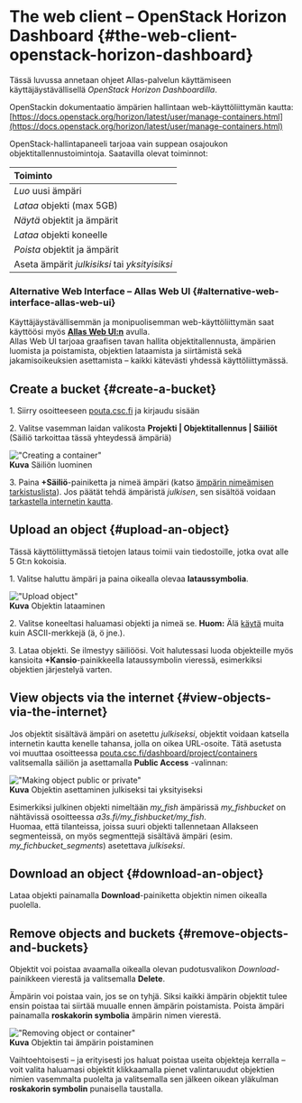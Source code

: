 # The web client – OpenStack Horizon Dashboard {#the-web-client-openstack-horizon-dashboard}

Tässä luvussa annetaan ohjeet Allas-palvelun käyttämiseen käyttäjäystävällisellä _OpenStack Horizon Dashboardilla_. 

OpenStackin dokumentaatio ämpärien hallintaan web-käyttöliittymän kautta: [https://docs.openstack.org/horizon/latest/user/manage-containers.html](https://docs.openstack.org/horizon/latest/user/manage-containers.html)

OpenStack-hallintapaneeli tarjoaa vain suppean osajoukon objektitallennustoimintoja. Saatavilla olevat toiminnot:

| Toiminto |
| :--- |
| _Luo_ uusi ämpäri |
| _Lataa_ objekti (max 5GB) |
| _Näytä_ objektit ja ämpärit |
| _Lataa_ objekti koneelle |
| _Poista_ objektit ja ämpärit |
| Aseta ämpärit _julkisiksi_ tai _yksityisiksi_ |


### **Alternative Web Interface – Allas Web UI** {#alternative-web-interface-allas-web-ui}
Käyttäjäystävällisemmän ja monipuolisemman web-käyttöliittymän saat käyttöösi myös **[Allas Web UI:n](./allas-ui.md)** avulla.  
Allas Web UI tarjoaa graafisen tavan hallita objektitallennusta, ämpärien luomista ja poistamista, objektien lataamista ja siirtämistä sekä jakamisoikeuksien asettamista – kaikki kätevästi yhdessä käyttöliittymässä.

## Create a bucket {#create-a-bucket}

1\. Siirry osoitteeseen [pouta.csc.fi](https://pouta.csc.fi/) ja kirjaudu sisään

2\. Valitse vasemman laidan valikosta **Projekti | Objektitallennus | Säiliöt**  
(Säiliö tarkoittaa tässä yhteydessä ämpäriä)

!["Creating a container"](img/allas_screenshot_create_container.png)  
**Kuva** Säiliön luominen

3\. Paina **+Säiliö**-painiketta ja nimeä ämpäri (katso [ämpärin nimeämisen tarkistuslista](../introduction.md#naming-buckets)). Jos päätät tehdä ämpäristä _julkisen_, sen sisältöä voidaan [tarkastella internetin kautta](#view-objects-via-the-internet).

## Upload an object {#upload-an-object}

Tässä käyttöliittymässä tietojen lataus toimii vain tiedostoille, jotka ovat alle 5 Gt:n kokoisia.

1\. Valitse haluttu ämpäri ja paina oikealla olevaa **lataussymbolia**.

!["Upload object"](img/Allas_screenshot_upload.png)  
**Kuva** Objektin lataaminen

2\. Valitse koneeltasi haluamasi objekti ja nimeä se. **Huom:** Älä <u>käytä</u> muita kuin ASCII-merkkejä (&auml;, &ouml; jne.).

3\. Lataa objekti. Se ilmestyy säiliöösi. Voit halutessasi luoda objekteille myös kansioita **+Kansio**-painikkeella lataussymbolin vieressä, esimerkiksi objektien järjestelyä varten.

## View objects via the internet {#view-objects-via-the-internet}

Jos objektit sisältävä ämpäri on asetettu _julkiseksi_, objektit voidaan katsella internetin kautta kenelle tahansa, jolla on oikea URL-osoite. Tätä asetusta voi muuttaa osoitteessa [pouta.csc.fi/dashboard/project/containers](https://pouta.csc.fi/dashboard/project/containers/) valitsemalla säiliön ja asettamalla **Public Access** -valinnan:

!["Making object public or private"](img/Allas_screenshot_public.png)  
**Kuva** Objektin asettaminen julkiseksi tai yksityiseksi

Esimerkiksi julkinen objekti nimeltään _my_fish_ ämpärissä _my_fishbucket_ on nähtävissä osoitteessa _a3s.fi/my_fishbucket/my_fish_.  
Huomaa, että tilanteissa, joissa suuri objekti tallennetaan Allakseen segmenteissä, on myös segmenttejä sisältävä ämpäri (esim. _my_fichbucket_segments_) asetettava _julkiseksi_.

## Download an object {#download-an-object}

Lataa objekti painamalla **Download**-painiketta objektin nimen oikealla puolella.

## Remove objects and buckets {#remove-objects-and-buckets}

Objektit voi poistaa avaamalla oikealla olevan pudotusvalikon _Download_-painikkeen vierestä ja valitsemalla **Delete**.

Ämpärin voi poistaa vain, jos se on tyhjä. Siksi kaikki ämpärin objektit tulee ensin poistaa tai siirtää muualle ennen ämpärin poistamista. Poista ämpäri painamalla **roskakorin symbolia** ämpärin nimen vierestä.

!["Removing object or container"](img/Allas_screenshot_delete.png)  
**Kuva** Objektin tai ämpärin poistaminen

Vaihtoehtoisesti – ja erityisesti jos haluat poistaa useita objekteja kerralla – voit valita haluamasi objektit klikkaamalla pienet valintaruudut objektien nimien vasemmalta puolelta ja valitsemalla sen jälkeen oikean yläkulman **roskakorin symbolin** punaisella taustalla.